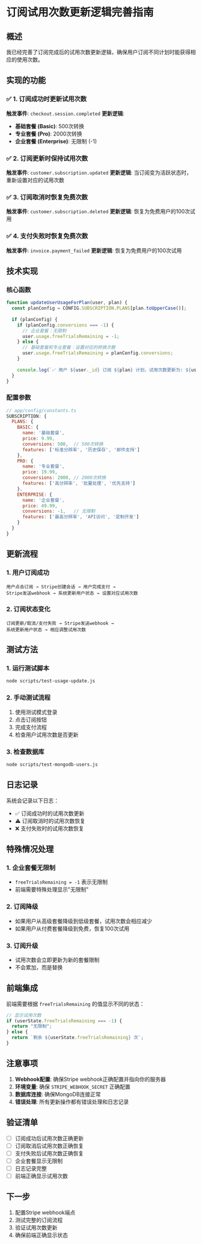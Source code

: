 # 订阅试用次数更新逻辑完善指南

## 概述

我已经完善了订阅完成后的试用次数更新逻辑，确保用户订阅不同计划时能获得相应的使用次数。

## 实现的功能

### ✅ 1. 订阅成功时更新试用次数

**触发事件**: `checkout.session.completed`
**更新逻辑**:
- **基础套餐 (Basic)**: 500次转换
- **专业套餐 (Pro)**: 2000次转换  
- **企业套餐 (Enterprise)**: 无限制 (-1)

### ✅ 2. 订阅更新时保持试用次数

**触发事件**: `customer.subscription.updated`
**更新逻辑**: 当订阅变为活跃状态时，重新设置对应的试用次数

### ✅ 3. 订阅取消时恢复免费次数

**触发事件**: `customer.subscription.deleted`
**更新逻辑**: 恢复为免费用户的100次试用

### ✅ 4. 支付失败时恢复免费次数

**触发事件**: `invoice.payment_failed`
**更新逻辑**: 恢复为免费用户的100次试用

## 技术实现

### 核心函数

```javascript
function updateUserUsageForPlan(user, plan) {
  const planConfig = CONFIG.SUBSCRIPTION.PLANS[plan.toUpperCase()];
  
  if (planConfig) {
    if (planConfig.conversions === -1) {
      // 企业套餐：无限制
      user.usage.freeTrialsRemaining = -1;
    } else {
      // 基础套餐和专业套餐：设置对应的转换次数
      user.usage.freeTrialsRemaining = planConfig.conversions;
    }
    
    console.log(`✅ 用户 ${user._id} 订阅 ${plan} 计划，试用次数更新为: ${user.usage.freeTrialsRemaining}`);
  }
}
```

### 配置参数

```javascript
// app/config/constants.ts
SUBSCRIPTION: {
  PLANS: {
    BASIC: {
      name: '基础套餐',
      price: 9.99,
      conversions: 500,  // 500次转换
      features: ['标准分辨率', '历史保存', '邮件支持']
    },
    PRO: {
      name: '专业套餐', 
      price: 19.99,
      conversions: 2000, // 2000次转换
      features: ['高分辨率', '批量处理', '优先支持']
    },
    ENTERPRISE: {
      name: '企业套餐',
      price: 49.99,
      conversions: -1,   // 无限制
      features: ['最高分辨率', 'API访问', '定制开发']
    }
  }
}
```

## 更新流程

### 1. 用户订阅成功
```
用户点击订阅 → Stripe创建会话 → 用户完成支付 → 
Stripe发送webhook → 系统更新用户状态 → 设置对应试用次数
```

### 2. 订阅状态变化
```
订阅更新/取消/支付失败 → Stripe发送webhook → 
系统更新用户状态 → 相应调整试用次数
```

## 测试方法

### 1. 运行测试脚本
```bash
node scripts/test-usage-update.js
```

### 2. 手动测试流程
1. 使用测试模式登录
2. 点击订阅按钮
3. 完成支付流程
4. 检查用户试用次数是否更新

### 3. 检查数据库
```bash
node scripts/test-mongodb-users.js
```

## 日志记录

系统会记录以下日志：
- ✅ 订阅成功时的试用次数更新
- ⚠️ 订阅取消时的试用次数恢复
- ❌ 支付失败时的试用次数恢复

## 特殊情况处理

### 1. 企业套餐无限制
- `freeTrialsRemaining = -1` 表示无限制
- 前端需要特殊处理显示"无限制"

### 2. 订阅降级
- 如果用户从高级套餐降级到低级套餐，试用次数会相应减少
- 如果用户从付费套餐降级到免费，恢复100次试用

### 3. 订阅升级
- 试用次数会立即更新为新的套餐限制
- 不会累加，而是替换

## 前端集成

前端需要根据 `freeTrialsRemaining` 的值显示不同的状态：

```javascript
// 显示试用次数
if (userState.freeTrialsRemaining === -1) {
  return "无限制";
} else {
  return `剩余 ${userState.freeTrialsRemaining} 次`;
}
```

## 注意事项

1. **Webhook配置**: 确保Stripe webhook正确配置并指向你的服务器
2. **环境变量**: 确保 `STRIPE_WEBHOOK_SECRET` 正确配置
3. **数据库连接**: 确保MongoDB连接正常
4. **错误处理**: 所有更新操作都有错误处理和日志记录

## 验证清单

- [ ] 订阅成功后试用次数正确更新
- [ ] 订阅取消后试用次数正确恢复
- [ ] 支付失败后试用次数正确恢复
- [ ] 企业套餐显示无限制
- [ ] 日志记录完整
- [ ] 前端正确显示试用次数

## 下一步

1. 配置Stripe webhook端点
2. 测试完整的订阅流程
3. 验证试用次数更新
4. 确保前端正确显示状态


